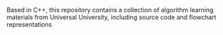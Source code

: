 Based in C++, this repository contains a collection of algorithm learning materials from Universal University, including source code and flowchart representations
